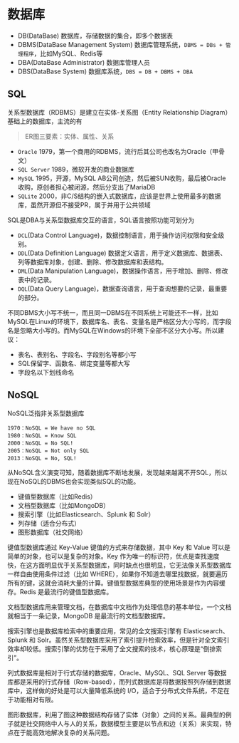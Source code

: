 # 数据库

- DB(DataBase) 数据库，存储数据的集合，即多个数据表
- DBMS(DataBase Management System) 数据库管理系统，`DBMS = DBs + 管理程序`，比如MySQL、Redis等
- DBA(DataBase Administrator) 数据库管理人员
- DBS(DataBase System) 数据库系统，`DBS = DB + DBMS + DBA`

## SQL

关系型数据库（RDBMS）是建立在实体-关系图（Entity Relationship Diagram）基础上的数据库，主流的有

> ER图三要素：实体、属性、关系

- `Oracle` 1979，第一个商用的RDBMS，流行后其公司也改名为Oracle（甲骨文）
- `SQL Server` 1989，微软开发的商业数据库
- `MySQL` 1995，开源，MySQL AB公司创造，然后被SUN收购，最后被Oracle收购，原创者担心被闭源，然后分支出了MariaDB
- `SQLite` 2000，非C/S结构的嵌入式数据库，应该是世界上使用最多的数据库，虽然开源但不接受PR，属于并用于公共领域

SQL是DBA与关系型数据库交互的语言，SQL语言按照功能可划分为

- `DCL`(Data Control Language)，数据控制语言，用于操作访问权限和安全级别。
- `DDL`(Data Definition Language) 数据定义语言，用于定义数据库、数据表、列等数据库对象，创建、删除、修改数据库和表结构。
- `DML`(Data Manipulation Language)，数据操作语言，用于增加、删除、修改表中的记录。
- `DQL`(Data Query Language)，数据查询语言，用于查询想要的记录，最重要的部分。

不同DBMS大小写不统一，而且同一DBMS在不同系统上可能还不一样，比如MySQL在Linux的环境下，数据库名、表名、变量名是严格区分大小写的，而字段名是忽略大小写的。而MySQL在Windows的环境下全部不区分大小写。所以建议：

- 表名、表别名、字段名、字段别名等都小写
- SQL保留字、函数名、绑定变量等都大写
- 字段名以下划线命名

## NoSQL

NoSQL泛指非关系型数据库

```text
1970：NoSQL = We have no SQL
1980：NoSQL = Know SQL
2000：NoSQL = No SQL!
2005：NoSQL = Not only SQL
2013：NoSQL = No, SQL!
```

从NoSQL含义演变可知，随着数据库不断地发展，发现越来越离不开SQL，所以现在NoSQL的DBMS也会实现类似SQL的功能。

- 键值型数据库（比如Redis）
- 文档型数据库（比如MongoDB）
- 搜索引擎（比如Elasticsearch、Splunk 和 Solr）
- 列存储（适合分布式）
- 图形数据库（社交网络）

键值型数据库通过 Key-Value 键值的方式来存储数据，其中 Key 和 Value 可以是简单的对象，也可以是复杂的对象。Key 作为唯一的标识符，优点是查找速度快，在这方面明显优于关系型数据库，同时缺点也很明显，它无法像关系型数据库一样自由使用条件过滤（比如 WHERE），如果你不知道去哪里找数据，就要遍历所有的键，这就会消耗大量的计算。键值型数据库典型的使用场景是作为内容缓存。Redis 是最流行的键值型数据库。

文档型数据库用来管理文档，在数据库中文档作为处理信息的基本单位，一个文档就相当于一条记录，MongoDB 是最流行的文档型数据库。

搜索引擎也是数据库检索中的重要应用，常见的全文搜索引擎有 Elasticsearch、Splunk 和 Solr。虽然关系型数据库采用了索引提升检索效率，但是针对全文索引效率却较低。搜索引擎的优势在于采用了全文搜索的技术，核心原理是“倒排索引”。

列式数据库是相对于行式存储的数据库，Oracle、MySQL、SQL Server 等数据库都是采用的行式存储（Row-based），而列式数据库是将数据按照列存储到数据库中，这样做的好处是可以大量降低系统的 I/O，适合于分布式文件系统，不足在于功能相对有限。

图形数据库，利用了图这种数据结构存储了实体（对象）之间的关系。最典型的例子就是社交网络中人与人的关系，数据模型主要是以节点和边（关系）来实现，特点在于能高效地解决复杂的关系问题。
